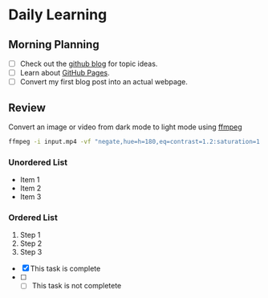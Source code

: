 # Daily Learning

## Morning Planning

- [ ] Check out the [github blog](https://github.blog/) for topic ideas.
- [ ] Learn about [GitHub Pages](https://skills.github.com/#first-day-on-github).
- [ ] Convert my first blog post into an actual webpage.

## Review

Convert an image or video from dark mode to light mode using [ffmpeg](https://www.ffmpeg.org)

```bash
ffmpeg -i input.mp4 -vf "negate,hue=h=180,eq=contrast=1.2:saturation=1.1" output.mp4
```





### Unordered List
- Item 1
- Item 2
- Item 3

### Ordered List

1. Step 1 
2. Step 2 
3. Step 3

  - [x] This task is complete
  - [ ] - [ ] This task is not completete
